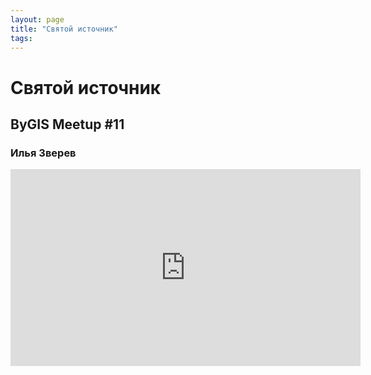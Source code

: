```yaml
---
layout: page
title: "Святой источник"
tags:
---
```



# Святой источник
## ByGIS Meetup #11
### Илья Зверев

<iframe width="560" height="315" src="https://www.youtube.com/embed/1VqTK0fmv_s" frameborder="0" allow="accelerometer; autoplay; encrypted-media; gyroscope; picture-in-picture" allowfullscreen></iframe>